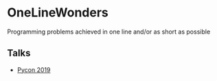 # OneLineWonders
Programming problems achieved in one line and/or as short as possible 

## Talks

- [Pycon 2019](https://docs.google.com/presentation/d/1VENOmn4hQrb9ediBZTRNbJr45LBwafsg5S2tFjZ1xeo)

